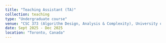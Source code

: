 ```yaml
---
title: "Teaching Assistant (TA)"
collection: teaching
type: "Undergraduate course"
venue: "CSC 373 (Algorithm Design, Analysis & Complexity), University of Toronto"
date: Sept 2025 - Dec 2025
location: "Toronto, Canada"
---
```

